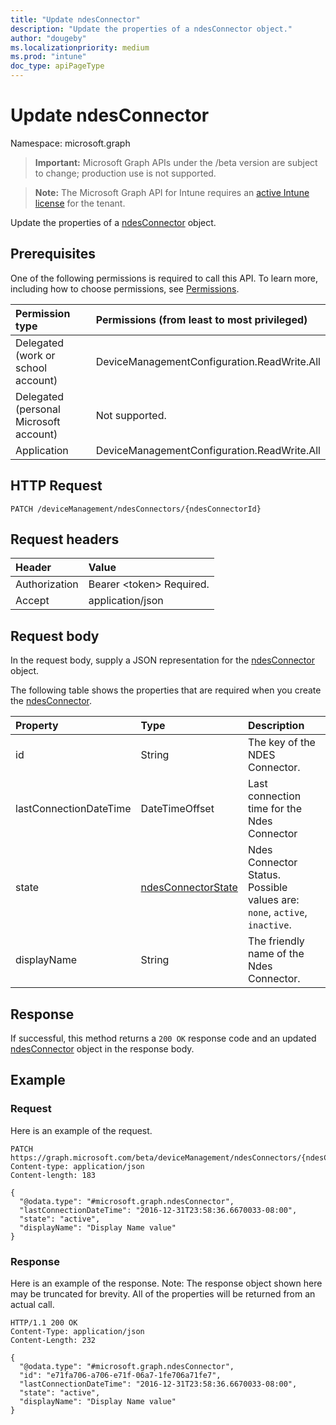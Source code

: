 ```yaml
---
title: "Update ndesConnector"
description: "Update the properties of a ndesConnector object."
author: "dougeby"
ms.localizationpriority: medium
ms.prod: "intune"
doc_type: apiPageType
---
```


# Update ndesConnector

Namespace: microsoft.graph

> **Important:** Microsoft Graph APIs under the /beta version are subject to change; production use is not supported.

> **Note:** The Microsoft Graph API for Intune requires an [active Intune license](https://go.microsoft.com/fwlink/?linkid=839381) for the tenant.

Update the properties of a [ndesConnector](../resources/intune-deviceconfig-ndesconnector.md) object.

## Prerequisites
One of the following permissions is required to call this API. To learn more, including how to choose permissions, see [Permissions](/graph/permissions-reference).

|Permission type|Permissions (from least to most privileged)|
|:---|:---|
|Delegated (work or school account)|DeviceManagementConfiguration.ReadWrite.All|
|Delegated (personal Microsoft account)|Not supported.|
|Application|DeviceManagementConfiguration.ReadWrite.All|

## HTTP Request
<!-- {
  "blockType": "ignored"
}
-->
``` http
PATCH /deviceManagement/ndesConnectors/{ndesConnectorId}
```

## Request headers
|Header|Value|
|:---|:---|
|Authorization|Bearer &lt;token&gt; Required.|
|Accept|application/json|

## Request body
In the request body, supply a JSON representation for the [ndesConnector](../resources/intune-deviceconfig-ndesconnector.md) object.

The following table shows the properties that are required when you create the [ndesConnector](../resources/intune-deviceconfig-ndesconnector.md).

|Property|Type|Description|
|:---|:---|:---|
|id|String|The key of the NDES Connector.|
|lastConnectionDateTime|DateTimeOffset|Last connection time for the Ndes Connector|
|state|[ndesConnectorState](../resources/intune-deviceconfig-ndesconnectorstate.md)|Ndes Connector Status. Possible values are: `none`, `active`, `inactive`.|
|displayName|String|The friendly name of the Ndes Connector.|



## Response
If successful, this method returns a `200 OK` response code and an updated [ndesConnector](../resources/intune-deviceconfig-ndesconnector.md) object in the response body.

## Example

### Request
Here is an example of the request.
``` http
PATCH https://graph.microsoft.com/beta/deviceManagement/ndesConnectors/{ndesConnectorId}
Content-type: application/json
Content-length: 183

{
  "@odata.type": "#microsoft.graph.ndesConnector",
  "lastConnectionDateTime": "2016-12-31T23:58:36.6670033-08:00",
  "state": "active",
  "displayName": "Display Name value"
}
```

### Response
Here is an example of the response. Note: The response object shown here may be truncated for brevity. All of the properties will be returned from an actual call.
``` http
HTTP/1.1 200 OK
Content-Type: application/json
Content-Length: 232

{
  "@odata.type": "#microsoft.graph.ndesConnector",
  "id": "e71fa706-a706-e71f-06a7-1fe706a71fe7",
  "lastConnectionDateTime": "2016-12-31T23:58:36.6670033-08:00",
  "state": "active",
  "displayName": "Display Name value"
}
```



